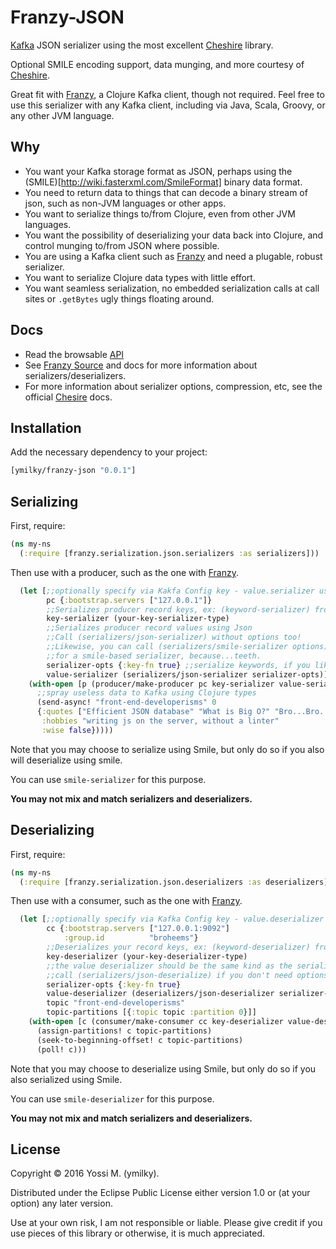 # Franzy-JSON

[Kafka](http://kafka.apache.org/documentation.html) JSON serializer using the most excellent [Cheshire](https://github.com/dakrone/cheshire) library.

Optional SMILE encoding support, data munging, and more courtesy of [Cheshire](https://github.com/dakrone/cheshire).

Great fit with [Franzy](https://github.com/ymilky/franzy), a Clojure Kafka client, though not required. Feel free to use this serializer with any Kafka client, including via Java, Scala, Groovy, or any other JVM language.

## Why

* You want your Kafka storage format as JSON, perhaps using the (SMILE)[http://wiki.fasterxml.com/SmileFormat] binary data format.
* You need to return data to things that can decode a binary stream of json, such as non-JVM languages or other apps.
* You want to serialize things to/from Clojure, even from other JVM languages.
* You want the possibility of deserializing your data back into Clojure, and control munging to/from JSON where possible.
* You are using a Kafka client such as [Franzy](https://github.com/ymilky/franzy) and need a plugable, robust serializer.
* You want to serialize Clojure data types with little effort.
* You want seamless serialization, no embedded serialization calls at call sites or `.getBytes` ugly things floating around.

## Docs

* Read the browsable [API](http://ymilky.github.io/franzy-json/api/index.html)
* See [Franzy Source](https://github.com/ymilky/franzy) and docs for more information about serializers/deserializers.
* For more information about serializer options, compression, etc, see the official [Chesire](https://github.com/dakrone/cheshire) docs.

## Installation

Add the necessary dependency to your project:

```clojure
[ymilky/franzy-json "0.0.1"]
```

## Serializing

First, require:

```clojure
(ns my-ns
  (:require [franzy.serialization.json.serializers :as serializers]))
```

Then use with a producer, such as the one with [Franzy](https://github.com/ymilky/franzy).

```clojure
  (let [;;optionally specify via Kakfa Config key - value.serializer using fully qualified class name
        pc {:bootstrap.servers ["127.0.0.1"]}
        ;;Serializes producer record keys, ex: (keyword-serializer) from Franzy
        key-serializer (your-key-serializer-type)
        ;;Serializes producer record values using Json
        ;;Call (serializers/json-serializer) without options too!
        ;;Likewise, you can call (serializers/smile-serializer options)
        ;;for a smile-based serializer, because...teeth.
        serializer-opts {:key-fn true} ;;serialize keywords, if you like....
        value-serializer (serializers/json-serializer serializer-opts)]
    (with-open [p (producer/make-producer pc key-serializer value-serializer)]
      ;;spray useless data to Kafka using Clojure types
      (send-async! "front-end-developerisms" 0
      {:quotes ["Efficient JSON database" "What is Big O?" "Bro...Bro..."]
       :hobbies "writing js on the server, without a linter"
       :wise false}))))
```

Note that you may choose to serialize using Smile, but only do so if you also will deserialize using smile.

You can use `smile-serializer` for this purpose.

**You may not mix and match serializers and deserializers.**

## Deserializing

First, require:

```clojure
(ns my-ns
  (:require [franzy.serialization.json.deserializers :as deserializers]))
```

Then use with a consumer, such as the one with [Franzy](https://github.com/ymilky/franzy).

```clojure
  (let [;;optionally specify via Kafka Config key - value.deserializer using fully qualified class name
        cc {:bootstrap.servers ["127.0.0.1:9092"]
            :group.id          "broheems"}
        ;;Deserializes your record keys, ex: (keyword-deserializer) from Franzy
        key-deserializer (your-key-deserializer-type)
        ;;the value deserializer should be the same kind as the serializer, don't mix and match
        ;;call (serializers/json-deserialize) if you don't need options...
        serializer-opts {:key-fn true}
        value-deserializer (deserializers/json-deserializer serializer-opts)
        topic "front-end-developerisms"
        topic-partitions [{:topic topic :partition 0}]]
    (with-open [c (consumer/make-consumer cc key-deserializer value-deserializer)]
      (assign-partitions! c topic-partitions)
      (seek-to-beginning-offset! c topic-partitions)
      (poll! c)))
```

Note that you may choose to deserialize using Smile, but only do so if you also serialized using Smile.

You can use `smile-deserializer` for this purpose.

**You may not mix and match serializers and deserializers.**

## License

Copyright © 2016 Yossi M. (ymilky).

Distributed under the Eclipse Public License either version 1.0 or (at your option) any later version.

Use at your own risk, I am not responsible or liable. Please give credit if you use pieces of this library or otherwise, it is much appreciated.
